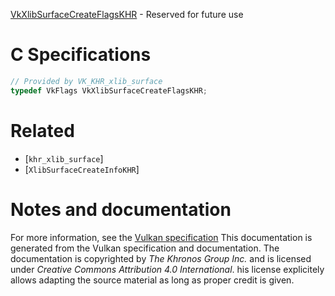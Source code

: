 [VkXlibSurfaceCreateFlagsKHR](https://www.khronos.org/registry/vulkan/specs/1.3-extensions/man/html/VkXlibSurfaceCreateFlagsKHR.html) - Reserved for future use

# C Specifications
```c
// Provided by VK_KHR_xlib_surface
typedef VkFlags VkXlibSurfaceCreateFlagsKHR;
```

# Related
- [`khr_xlib_surface`]
- [`XlibSurfaceCreateInfoKHR`]

# Notes and documentation
For more information, see the [Vulkan specification](https://www.khronos.org/registry/vulkan/specs/1.3-extensions/html/vkspec.html)
This documentation is generated from the Vulkan specification and documentation.
The documentation is copyrighted by *The Khronos Group Inc.* and is licensed under *Creative Commons Attribution 4.0 International*.
his license explicitely allows adapting the source material as long as proper credit is given.
        